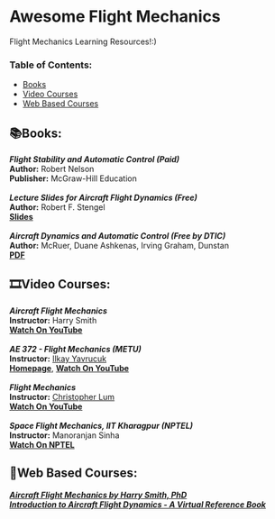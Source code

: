# Awesome Flight Mechanics	
Flight Mechanics Learning Resources!:)

### **Table of Contents:**
* [Books](#booksbooks)
* [Video Courses](#film_stripvideo-courses)
* [Web Based Courses](#open_bookweb-based-courses--)



## :books:Books:

***Flight Stability and Automatic Control (Paid)*** <br />
**Author:** Robert Nelson  <br />
**Publisher:** McGraw-Hill Education <br />
<br />
***Lecture Slides for Aircraft Flight Dynamics (Free)*** <br />
**Author:** Robert F. Stengel <br />
[**Slides**](http://stengel.mycpanel.princeton.edu/MAE331Lectures.html) <br />
<br />
***Aircraft Dynamics and Automatic Control (Free by DTIC)*** <br />
**Author:** McRuer, Duane  Ashkenas, Irving  Graham, Dunstan <br />
[**PDF**](https://apps.dtic.mil/sti/citations/AD0859330) <br />

## :film_strip:Video Courses: 

***Aircraft Flight Mechanics*** <br />
**Instructor:** Harry Smith <br />
[**Watch On YouTube**](https://youtube.com/playlist?list=PLVyHCaFIZQV9kw5wtU82dwEYvp4ZB7n3V) <br />
 <br />
***AE 372 - Flight Mechanics (METU)*** <br />
**Instructor:**  [Ilkay Yavrucuk](https://avesis.metu.edu.tr/yavrucuk) <br />
[**Homepage**](https://ocw.metu.edu.tr/course/view.php?id=261), [**Watch On YouTube**](https://youtube.com/playlist?list=PLuiPz6iU5SQ-vPNTm_j0Jr4f9AWzCyoXk) <br />
 <br />
***Flight Mechanics*** <br />
**Instructor:** [Christopher Lum](http://faculty.washington.edu/lum/EducationalVideos.htm) <br />
[**Watch On YouTube**](https://youtube.com/playlist?list=PLxdnSsBqCrrEx3A6W94sQGClk6Q4YCg-h) <br />
 <br />
***Space Flight Mechanics, IIT Kharagpur (NPTEL)*** <br />
**Instructor:** Manoranjan Sinha <br />
[**Watch On NPTEL**](https://nptel.ac.in/courses/101105083) <br />

## :open_book:Web Based Courses:  <br />

[***Aircraft Flight Mechanics by Harry Smith, PhD***](https://aircraftflightmechanics.com) <br />
[***Introduction to Aircraft Flight Dynamics - A Virtual Reference Book***](http://www.stengel.mycpanel.princeton.edu/AFDVirTex.html#Chapter%204) <br />

